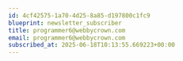 ```yaml
---
id: 4cf42575-1a70-4d25-8a85-d197800c1fc9
blueprint: newsletter_subscriber
title: programmer6@webbycrown.com
email: programmer6@webbycrown.com
subscribed_at: 2025-06-18T10:13:55.669223+00:00
---
```

